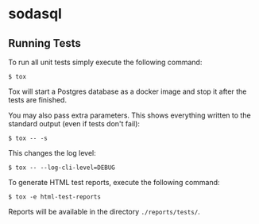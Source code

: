 # sodasql

## Running Tests

To run all unit tests simply execute the following command:

```
$ tox
```

Tox will start a Postgres database as a docker image and stop it after the tests are finished.

You may also pass extra parameters. This shows everything written to the standard output (even if tests don't fail):

```
$ tox -- -s
```

This changes the log level:

```
$ tox -- --log-cli-level=DEBUG
```

To generate HTML test reports, execute the following command:

```
$ tox -e html-test-reports
```

Reports will be available in the directory `./reports/tests/`.
